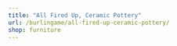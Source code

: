 ```yaml
---
title: "All Fired Up, Ceramic Pottery"
url: /burlingame/all-fired-up-ceramic-pottery/
shop: furniture
---
```

